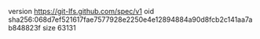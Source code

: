 version https://git-lfs.github.com/spec/v1
oid sha256:068d7ef521617fae7577928e2250e4e12894884a90d8fcb2c141aa7ab848823f
size 63131
